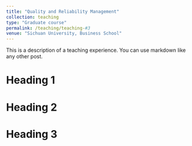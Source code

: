 ```yaml
---
title: "Quality and Reliability Management"
collection: teaching
type: "Graduate course"
permalink: /teaching/teaching-#3
venue: "Sichuan University, Business School"
---
```


This is a description of a teaching experience. You can use markdown like any other post.

Heading 1
======

Heading 2
======

Heading 3
======
